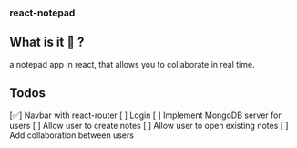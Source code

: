 ### react-notepad

## What is it 🤔 ?

a notepad app in react, that allows you to collaborate in real time.

## Todos

[✅] Navbar with react-router
[ ] Login
[ ] Implement MongoDB server for users
[ ] Allow user to create notes
[ ] Allow user to open existing notes
[ ] Add collaboration between users
